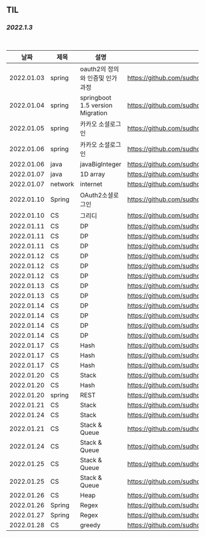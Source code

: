## TIL

### ***2022.1.3***

<br/>

| 날짜 | 제목  | 설명              | 링크     |
| ---- | ----- | ----------------- | -------- |
| 2022.01.03 | spring | oauth2의 정의와 인증및 인가과정 | https://github.com/sudhdkso/TIL/blob/main/Spring/Oauth2.md|
| 2022.01.04 | spring | springboot 1.5 version Migration | https://github.com/sudhdkso/TIL/blob/main/Spring/1.5Migration.md |
| 2022.01.05 | spring | 카카오 소셜로그인 | https://github.com/sudhdkso/TIL/blob/main/Spring/kakaoOauth.md|
| 2022.01.06 | spring | 카카오 소셜로그인 | https://github.com/sudhdkso/TIL/blob/main/Spring/kakaoOauth.md|
| 2022.01.06 | java | javaBigInteger | https://github.com/sudhdkso/TIL/blob/main/Java/JavaBigInteger.md|
| 2022.01.07 | java | 1D array | https://github.com/sudhdkso/TIL/blob/main/Java/Java1DArray.md|
| 2022.01.07 | network | internet | https://github.com/sudhdkso/TIL/blob/main/Network/1weeks.md|
| 2022.01.10 | Spring | OAuth2소셜로그인| https://github.com/sudhdkso/TIL/blob/main/Spring/Chapter5.md|
| 2022.01.10 | CS | 그리디 | https://github.com/sudhdkso/TIL/blob/main/CS/greedy/14469.md|
| 2022.01.11 | CS | DP | https://github.com/sudhdkso/TIL/blob/main/CS/DynamicProgramming/11053.md|
| 2022.01.11 | CS | DP | https://github.com/sudhdkso/TIL/blob/main/CS/DynamicProgramming/13699.md|
| 2022.01.11 | CS | DP | https://github.com/sudhdkso/TIL/blob/main/CS/DynamicProgramming/16395.md|
| 2022.01.12 | CS | DP | https://github.com/sudhdkso/TIL/blob/main/CS/DynamicProgramming/10709.md|
| 2022.01.12 | CS | DP | https://github.com/sudhdkso/TIL/blob/main/CS/DynamicProgramming/2670.md|
| 2022.01.12 | CS | DP | https://github.com/sudhdkso/TIL/blob/main/CS/DynamicProgramming/14495.md|
| 2022.01.13 | CS | DP | https://github.com/sudhdkso/TIL/blob/main/CS/DynamicProgramming/1003.md|
| 2022.01.13 | CS | DP | https://github.com/sudhdkso/TIL/blob/main/CS/DynamicProgramming/17175.md|
| 2022.01.14 | CS | DP | https://github.com/sudhdkso/TIL/blob/main/CS/DynamicProgramming/11722.md|
| 2022.01.14 | CS | DP | https://github.com/sudhdkso/TIL/blob/main/CS/DynamicProgramming/11051.md|
| 2022.01.14 | CS | DP | https://github.com/sudhdkso/TIL/blob/main/CS/DynamicProgramming/2839.md|
| 2022.01.14 | CS | DP | https://github.com/sudhdkso/TIL/blob/main/CS/DynamicProgramming/9461.md|
| 2022.01.17 | CS | Hash | https://github.com/sudhdkso/TIL/blob/main/CS/Hash/programmers_42576.md|
| 2022.01.17 | CS | Hash | https://github.com/sudhdkso/TIL/blob/main/CS/Hash/programmers_42577.md|
| 2022.01.17 | CS | Hash | https://github.com/sudhdkso/TIL/blob/main/CS/Hash/programmers_42578.md|
| 2022.01.20 | CS | Stack | https://github.com/sudhdkso/TIL/blob/main/CS/Stack/programmers_12909.md|
| 2022.01.20 | CS | Hash | https://github.com/sudhdkso/TIL/blob/main/CS/Hash/programmers_42579.md|
| 2022.01.20 | spring | REST | https://github.com/sudhdkso/TIL/blob/main/Spring/Chapter6.md|
| 2022.01.21 | CS | Stack | https://github.com/sudhdkso/TIL/blob/main/CS/Stack/programmers_42586.md|
| 2022.01.24 | CS | Stack | https://github.com/sudhdkso/TIL/blob/main/CS/Stack/programmers_42586.md|
| 2022.01.21 | CS | Stack & Queue | https://github.com/sudhdkso/TIL/blob/main/CS/Stack%26Queue/programmers_42583.md|
| 2022.01.24 | CS | Stack & Queue | https://github.com/sudhdkso/TIL/blob/main/CS/Stack%26Queue/programmers_42584.md|
| 2022.01.25 | CS | Stack & Queue | https://github.com/sudhdkso/TIL/blob/main/CS/Stack%26Queue/programmers_42583.md|
| 2022.01.25 | CS | Stack & Queue | https://github.com/sudhdkso/TIL/blob/main/CS/Stack%26Queue/programmers_42584.md|
| 2022.01.26 | CS | Heap | https://github.com/sudhdkso/TIL/blob/main/CS/Heap/programmers_42626.md|
| 2022.01.26 | Spring | Regex | https://github.com/sudhdkso/TIL/blob/main/Spring/Regex1.md|
| 2022.01.27 | Spring | Regex | https://github.com/sudhdkso/TIL/blob/main/Spring/Regex2.md|
| 2022.01.28 | CS | greedy | https://github.com/sudhdkso/TIL/blob/main/CS/greedy/programmers_42885.md|


